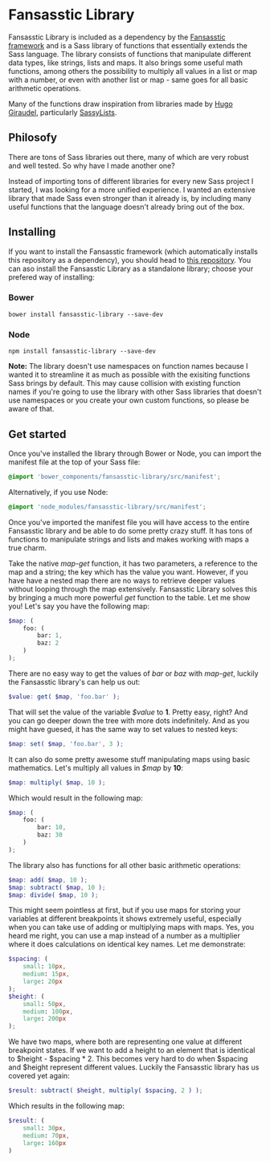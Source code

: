 Fansasstic Library
======

Fansasstic Library is included as a dependency by the [Fansasstic framework](http://github.com/flugger/fansasstic) and is a Sass library of functions that essentially extends the Sass language. The library consists of functions that manipulate different data types, like strings, lists and maps. It also brings some useful math functions, among others the possibility to multiply all values in a list or map with a number, or even with another list or map - same goes for all basic arithmetic operations. 

Many of the functions draw inspiration from libraries made by [Hugo Giraudel](https://github.com/HugoGiraudel), particularly [SassyLists](https://github.com/at-import/SassyLists).

## Philosofy
There are tons of Sass libraries out there, many of which are very robust and well tested. So why have I made another one? 

Instead of importing tons of different libraries for every new Sass project I started, I was looking for a more unified experience. I wanted an extensive library that made Sass even stronger than it already is, by including many useful functions that the language doesn't already bring out of the box. 

## Installing
If you want to install the Fansasstic framework (which automatically installs this repository as a dependency), you should head to [this repository](http://github.com/flugger/fansasstic). You can aso install the Fansasstic Library as a standalone library; choose your prefered way of installing:

### Bower
```
bower install fansasstic-library --save-dev
```

### Node
```
npm install fansasstic-library --save-dev
```

__Note:__ The library doesn't use namespaces on function names because I wanted it to streamline it as much as possible with the exisiting functions Sass brings by default. This may cause collision with existing function names if you're going to use the library with other Sass libraries that doesn't use namespaces or you create your own custom functions, so please be aware of that.

## Get started
Once you've installed the library through Bower or Node, you can import the manifest file at the top of your Sass file:

```scss
@import 'bower_components/fansasstic-library/src/manifest';
```

Alternatively, if you use Node:

```scss
@import 'node_modules/fansasstic-library/src/manifest';
```

Once you've imported the manifest file you will have access to the entire Fansasstic library and be able to do some pretty crazy stuff. It has tons of functions to manipulate strings and lists and makes working with maps a true charm.

Take the native _map-get_ function, it has two parameters, a reference to the map and a string; the key which has the value you want. However, if you have have a nested map there are no ways to retrieve deeper values without looping through the map extensively. Fansasstic Library solves this by bringing a much more powerful _get_ function to the table. Let me show you! Let's say you have the following map:

```scss
$map: (
    foo: (
        bar: 1,
        baz: 2
    )
);
```

There are no easy way to get the values of _bar_ or _baz_ with _map-get_, luckily the Fansasstic library's can help us out:

```scss
$value: get( $map, 'foo.bar' );
```

That will set the value of the variable _$value_ to __1__. Pretty easy, right? And you can go deeper down the tree with more dots indefinitely. And as you might have guesed, it has the same way to set values to nested keys:

```scss
$map: set( $map, 'foo.bar', 3 );
```

It can also do some pretty awesome stuff manipulating maps using basic mathematics. Let's multiply all values in _$map_ by __10__:

```scss
$map: multiply( $map, 10 );
```

Which would result in the following map:

```scss
$map: (
    foo: (
        bar: 10,
        baz: 30
    )
);
```

The library also has functions for all other basic arithmetic operations:

```scss
$map: add( $map, 10 );
$map: subtract( $map, 10 );
$map: divide( $map, 10 );
```

This might seem pointless at first, but if you use maps for storing your variables at different breakpoints it shows extremely useful, especially when you can take use of adding or multiplying maps with maps. Yes, you heard me right, you can use a map instead of a number as a multiplier where it does calculations on identical key names. Let me demonstrate:

```scss
$spacing: (
    small: 10px,
    medium: 15px,
    large: 20px
);
$height: (
    small: 50px,
    medium: 100px,
    large: 200px
);
```

We have two maps, where both are representing one value at different breakpoint states. If we want to add a height to an element that is identical to $height - $spacing * 2. This becomes very hard to do when $spacing and $height represent different values. Luckily the Fansasstic library has us covered yet again:

```scss
$result: subtract( $height, multiply( $spacing, 2 ) );
```

Which results in the following map:

```scss
$result: (
    small: 30px,
    medium: 70px,
    large: 160px
)
```

